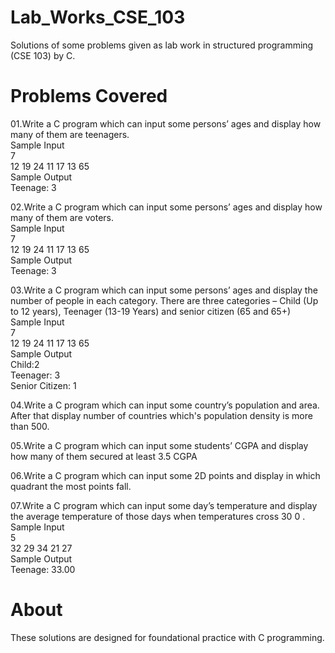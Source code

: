 # Lab_Works_CSE_103
Solutions of some problems given as lab work in structured programming (CSE 103) by C.

# Problems Covered

01.Write a C program which can input some persons’ ages and display how many of them are
teenagers.<br/>
Sample Input<br/>
7<br/>
12 19 24 11 17 13 65<br/>
Sample Output<br/>
Teenage: 3

02.Write a C program which can input some persons’ ages and display how many of them are
voters.<br/>
Sample Input<br/>
7<br/>
12 19 24 11 17 13 65<br/>
Sample Output<br/>
Teenage: 3

03.Write a C program which can input some persons’ ages and display the number of people in
each category. There are three categories – Child (Up to 12 years), Teenager (13-19 Years)
and senior citizen (65 and 65+)<br/>
Sample Input<br/>
7<br/>
12 19 24 11 17 13 65<br/>
Sample Output<br/>
Child:2<br/>
Teenager: 3<br/>
Senior Citizen: 1

04.Write a C program which can input some country’s population and area. After that display
number of countries which&#39;s population density is more than 500.

05.Write a C program which can input some students’ CGPA and display how many of them
secured at least 3.5 CGPA

06.Write a C program which can input some 2D points and display in which quadrant the most
points fall.

07.Write a C program which can input some day’s temperature and display the average
temperature of those days when temperatures cross 30 0 .<br/>
Sample Input<br/>
5<br/>
32 29 34 21 27<br/>
Sample Output<br/>
Teenage: 33.00


# About

These solutions are designed for foundational practice with C programming. 
